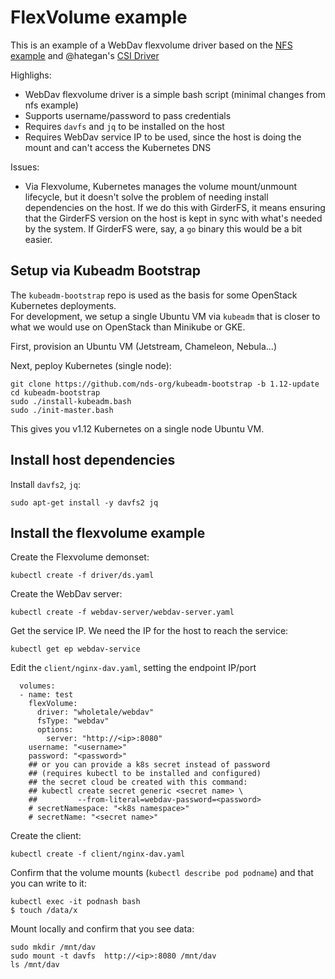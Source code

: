# FlexVolume example

This is an example of a WebDav flexvolume driver based on the 
[NFS example](https://github.com/kubernetes/examples/tree/master/staging/volumes/flexvolume)
and @hategan's [CSI Driver](https://github.com/whole-tale/wt-kubernetes/tree/master/csi-test)

Highlighs:
* WebDav flexvolume driver is a simple bash script (minimal changes from nfs example)
* Supports username/password to pass credentials
* Requires `davfs` and `jq` to be installed on the host
* Requires WebDav service IP to be used, since the host is doing the mount and can't access the Kubernetes DNS

Issues:
* Via Flexvolume, Kubernetes manages the volume mount/unmount lifecycle, but it doesn't solve the problem of needing install dependencies on the host. If we do this with GirderFS, it means ensuring that the GirderFS version on the host is kept in sync with what's needed by the system.  If GirderFS were, say, a `go` binary this would be a bit easier.

## Setup via Kubeadm Bootstrap

The `kubeadm-bootstrap` repo is used as the basis for some OpenStack Kubernetes deployments.  
For development, we setup a single Ubuntu VM via `kubeadm` that is closer to what
we would use on OpenStack than Minikube or GKE.

First, provision an Ubuntu VM (Jetstream, Chameleon, Nebula...)

Next, peploy Kubernetes (single node):
```
git clone https://github.com/nds-org/kubeadm-bootstrap -b 1.12-update
cd kubeadm-bootstrap
sudo ./install-kubeadm.bash
sudo ./init-master.bash
```
This gives you v1.12 Kubernetes on a single node Ubuntu VM. 

## Install host dependencies

Install `davfs2`, `jq`:
```
sudo apt-get install -y davfs2 jq
```

## Install the flexvolume example
Create the Flexvolume demonset:
```
kubectl create -f driver/ds.yaml
```

Create the WebDav server:
```
kubectl create -f webdav-server/webdav-server.yaml
```

Get the service IP. We need the IP for the host to reach the service:
```
kubectl get ep webdav-service
```

Edit the `client/nginx-dav.yaml`, setting the endpoint IP/port
```
  volumes:
  - name: test
    flexVolume:
      driver: "wholetale/webdav"
      fsType: "webdav"
      options:
        server: "http://<ip>:8080"
	username: "<username>"
	password: "<password>"
	## or you can provide a k8s secret instead of password
	## (requires kubectl to be installed and configured)
	## the secret cloud be created with this command:
	## kubectl create secret generic <secret name> \
	##         --from-literal=webdav-password=<password>
	# secretNamespace: "<k8s namespace>"
	# secretName: "<secret name>"
```


Create the client:
```
kubectl create -f client/nginx-dav.yaml
```

Confirm that the volume mounts (`kubectl describe pod podname`) and that you can write to it:
```
kubectl exec -it podnash bash
$ touch /data/x
```

Mount locally and confirm that you see data:
```
sudo mkdir /mnt/dav
sudo mount -t davfs  http://<ip>:8080 /mnt/dav
ls /mnt/dav
```
